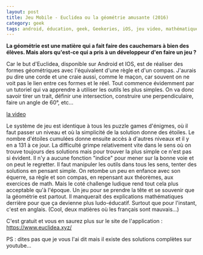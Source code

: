 ```yaml
---
layout: post
title: Jeu Mobile - Euclidea ou la géométrie amusante (2016)
category: geek
tags: android, éducation, geek, Geekeries, iOS, jeu video, mathématiques, mobile, 2010s
---
```

**La géométrie est une matière qui a fait faire des cauchemars à bien des élèves. Mais alors qu'est-ce qui a pris à un développeur d'en faire un jeu ?**

Car le but d'Euclidea, disponible sur Android et IOS, est de réaliser des formes géométriques avec l'équivalent d'une règle et d'un compas. J'aurais pu dire une corde et une craie aussi, comme le maçon, car souvent on ne voit pas le lien entre ces formes et le réel. Tout commence évidemment par un tutoriel qui va apprendre à utiliser les outils les plus simples. On va donc savoir tirer un trait, définir une intersection, construire une perpendiculaire, faire un angle de 60°, etc...

[la video](https://www.youtube.com/watch?v=cAwhR6-ZHLs)

Le système de jeu est identique à tous les puzzle games d'énigmes, où il faut passer un niveau et où la simplicité de la solution donne des étoiles. Le nombre d'étoiles cumulées donne ensuite accès à d'autres niveaux et il y en a 131 à ce jour. La difficulté grimpe relativement vite dans le sens où on trouve toujours des solutions mais pour trouver la plus simple ce n'est pas si évident. Il n'y a aucune fonction "indice" pour mener sur la bonne voie et on peut le regretter. Il faut manipuler les outils dans tous les sens, tenter des solutions en pensant simple. On retombe un peu en enfance avec son équerre, sa règle et son compas, en repensant aux théorèmes, aux exercices de math. Mais le coté challenge ludique rend tout cela plus acceptable qu'à l'époque. Un jeu pour se prendre la tête et se souvenir que la géométrie est partout. Il manquerait des explications mathématiques derrière pour que ça devienne plus ludo-éducatif. Surtout que pour l'instant, c'est en anglais. (Cool, deux matières où les français sont mauvais...)

C'est gratuit et vous en saurez plus sur le site de l'application : <a href="https://www.euclidea.xyz/"><span style="text-decoration:underline;">https://www.euclidea.xyz/</a>

PS : dites pas que je vous l'ai dit mais il existe des solutions complètes sur youtube...
